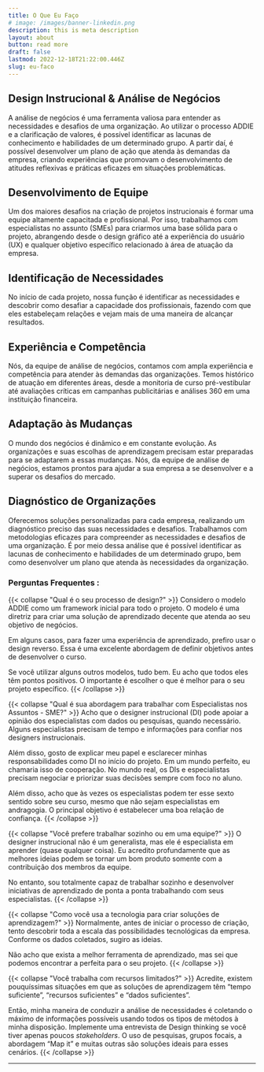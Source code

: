 ```yaml
---
title: O Que Eu Faço
# image: /images/banner-linkedin.png
description: this is meta description
layout: about
button: read more
draft: false
lastmod: 2022-12-18T21:22:00.446Z
slug: eu-faco
---
```


## Design Instrucional & Análise de Negócios

A análise de negócios é uma ferramenta valiosa para entender as necessidades e desafios de uma organização. Ao utilizar o processo ADDIE e a clarificação de valores, é possível identificar as lacunas de conhecimento e habilidades de um determinado grupo. A partir daí, é possível desenvolver um plano de ação que atenda às demandas da empresa, criando experiências que promovam o desenvolvimento de atitudes reflexivas e práticas eficazes em situações problemáticas.

## Desenvolvimento de Equipe

Um dos maiores desafios na criação de projetos instrucionais é formar uma equipe altamente capacitada e profissional. Por isso, trabalhamos com especialistas no assunto (SMEs) para criarmos uma base sólida para o projeto, abrangendo desde o design gráfico até a experiência do usuário (UX) e qualquer objetivo específico relacionado à área de atuação da empresa.

## Identificação de Necessidades

No início de cada projeto, nossa função é identificar as necessidades e descobrir como desafiar a capacidade dos profissionais, fazendo com que eles estabeleçam relações e vejam mais de uma maneira de alcançar resultados.

## Experiência e Competência

Nós, da equipe de análise de negócios, contamos com ampla experiência e competência para atender às demandas das organizações. Temos histórico de atuação em diferentes áreas, desde a monitoria de curso pré-vestibular até avaliações críticas em campanhas publicitárias e análises 360 em uma instituição financeira.

## Adaptação às Mudanças

O mundo dos negócios é dinâmico e em constante evolução. As organizações e suas escolhas de aprendizagem precisam estar preparadas para se adaptarem a essas mudanças. Nós, da equipe de análise de negócios, estamos prontos para ajudar a sua empresa a se desenvolver e a superar os desafios do mercado.

## Diagnóstico de Organizações

Oferecemos soluções personalizadas para cada empresa, realizando um diagnóstico preciso das suas necessidades e desafios. Trabalhamos com metodologias eficazes para compreender as necessidades e desafios de uma organização. É por meio dessa análise que é possível identificar as lacunas de conhecimento e habilidades de um determinado grupo, bem como desenvolver um plano que atenda às necessidades da organização.


### Perguntas Frequentes :
{{< collapse "Qual &eacute; o seu processo de design?" >}}
Considero o modelo ADDIE como um framework inicial para todo o projeto. O modelo é uma diretriz para criar uma solução de aprendizado decente que atenda ao seu objetivo de negócios.

Em alguns casos, para fazer uma experiência de aprendizado, prefiro usar o design reverso. Essa é uma excelente abordagem de definir objetivos antes de desenvolver o curso.

Se você utilizar alguns outros modelos, tudo bem. Eu acho que todos eles têm pontos positivos. O importante é escolher o que é melhor para o seu projeto específico.
{{< /collapse >}}

{{< collapse "Qual &eacute; sua abordagem para trabalhar com Especialistas nos Assuntos - SME?" >}}
Acho que o designer instrucional (DI) pode apoiar a opinião dos especialistas com dados ou pesquisas, quando necessário. Alguns especialistas precisam de tempo e informações para confiar nos designers instrucionais.

Além disso, gosto de explicar meu papel e esclarecer minhas responsabilidades como DI no início do projeto. Em um mundo perfeito, eu chamaria isso de cooperação. No mundo real, os DIs e especialistas precisam negociar e priorizar suas decisões sempre com foco no aluno.

Além disso, acho que às vezes os especialistas podem ter esse sexto sentido sobre seu curso, mesmo que não sejam especialistas em andragogia. O principal objetivo é estabelecer uma boa relação de confiança.
{{< /collapse >}}

{{< collapse "Voc&ecirc; prefere trabalhar sozinho ou em uma equipe?" >}}
O designer instrucional não é um generalista, mas ele é especialista em aprender (quase qualquer coisa). Eu acredito profundamente que as melhores ideias podem se tornar um bom produto somente com a contribuição dos membros da equipe.

No entanto, sou totalmente capaz de trabalhar sozinho e desenvolver iniciativas de aprendizado de ponta a ponta trabalhando com seus especialistas.
{{< /collapse >}}

{{< collapse "Como voc&ecirc; usa a tecnologia para criar solu&ccedil;&otilde;es de aprendizagem?" >}}
Normalmente, antes de iniciar o processo de criação, tento descobrir toda a escala das possibilidades tecnológicas da empresa. Conforme os dados coletados, sugiro as ideias.

Não acho que exista a melhor ferramenta de aprendizado, mas sei que podemos encontrar a perfeita para o seu projeto.
{{< /collapse >}}

{{< collapse "Voc&ecirc; trabalha com recursos limitados?" >}}
Acredite, existem pouquíssimas situações em que as soluções de aprendizagem têm “tempo suficiente”, “recursos suficientes” e “dados suficientes”.

Então, minha maneira de conduzir a análise de necessidades é coletando o máximo de informações possíveis usando todos os tipos de métodos à minha disposição. Implemente uma entrevista de Design thinking se você tiver apenas poucos *stakeholders*. O uso de pesquisas, grupos focais, a abordagem “Map it” e muitas outras são soluções ideais para esses cenários.
{{< /collapse >}}
<hr>

